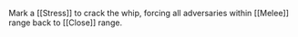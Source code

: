 Mark a [[Stress]] to crack the whip, forcing all adversaries within [[Melee]] range back to [[Close]] range.